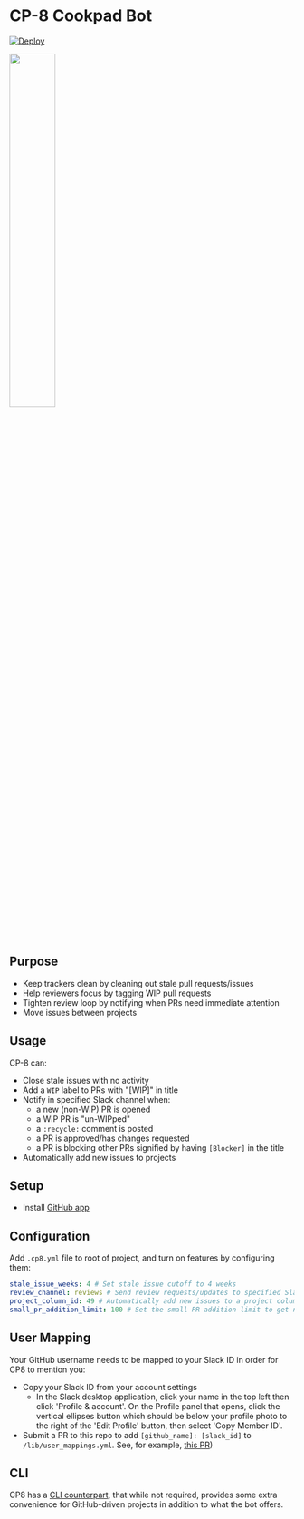 # CP-8 Cookpad Bot

[![Deploy](https://www.herokucdn.com/deploy/button.svg)](https://heroku.com/deploy)

<img src="https://cloud.githubusercontent.com/assets/104138/13375017/617ffdd0-dd95-11e5-9b59-87605963b351.png" width="40%"/>

## Purpose

- Keep trackers clean by cleaning out stale pull requests/issues
- Help reviewers focus by tagging WIP pull requests
- Tighten review loop by notifying when PRs need immediate attention
- Move issues between projects

## Usage

CP-8 can:

- Close stale issues with no activity
- Add a `WIP` label to PRs with "[WIP]" in title
- Notify in specified Slack channel when:
  - a new (non-WIP) PR is opened
  - a WIP PR is "un-WIPped"
  - a `:recycle:` comment is posted
  - a PR is approved/has changes requested
  - a PR is blocking other PRs signified by having `[Blocker]` in the title
- Automatically add new issues to projects

## Setup

- Install [GitHub app](https://github.com/apps/cp8-cookpad-bot)

## Configuration

Add `.cp8.yml` file to root of project, and turn on features by configuring them:

```yml
stale_issue_weeks: 4 # Set stale issue cutoff to 4 weeks
review_channel: reviews # Send review requests/updates to specified Slack channel
project_column_id: 49 # Automatically add new issues to a project column
small_pr_addition_limit: 100 # Set the small PR addition limit to get notified with mention
```

## User Mapping

Your GitHub username needs to be mapped to your Slack ID in order for CP8 to mention you:

- Copy your Slack ID from your account settings
  - In the Slack desktop application, click your name in the top left then click 'Profile & account'. On the Profile panel that opens, click the vertical ellipses button which should be below your profile photo to the right of the 'Edit Profile' button, then select 'Copy Member ID'.
- Submit a PR to this repo to add `[github_name]: [slack_id]` to `/lib/user_mappings.yml`. See, for example, [this PR](https://github.com/cookpad/cp8/pull/68))

## CLI

CP8 has a [CLI counterpart](https://github.com/cookpad/cp8_cli), that while not required, provides some extra convenience for GitHub-driven projects in addition to what the bot offers.
